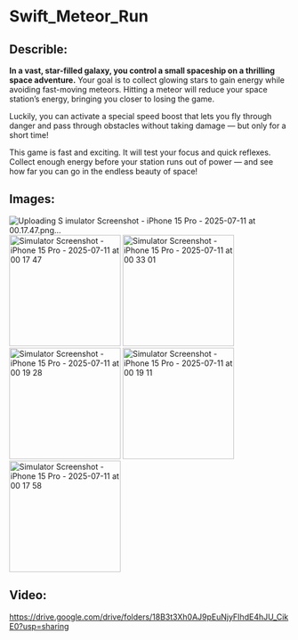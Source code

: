 # Swift_Meteor_Run

## Describle:
**In a vast, star-filled galaxy, you control a small spaceship on a thrilling space adventure.**
Your goal is to collect glowing stars to gain energy while avoiding fast-moving meteors. Hitting a meteor will reduce your space station’s energy, bringing you closer to losing the game.

Luckily, you can activate a special speed boost that lets you fly through danger and pass through obstacles without taking damage — but only for a short time!

This game is fast and exciting. It will test your focus and quick reflexes. Collect enough energy before your station runs out of power — and see how far you can go in the endless beauty of space!

## Images:

![Uploading S<img width="200" alt="Simulator Screenshot - iPhone 15 Pro - 2025-07-11 at 00 17 50" src="https://github.com/user-attachments/assets/75141536-0f5f-48e3-9ada-ed68745b525b" />
imulator Screenshot - iPhone 15 Pro - 2025-07-11 at 00.17.47.png…]()
<img width="200" alt="Simulator Screenshot - iPhone 15 Pro - 2025-07-11 at 00 17 47" src="https://github.com/user-attachments/assets/05b5e7a0-4e55-42f7-be6e-33bb2bbc31fd" />
<img width="200" alt="Simulator Screenshot - iPhone 15 Pro - 2025-07-11 at 00 33 01" src="https://github.com/user-attachments/assets/9a6ccbb7-8289-4004-bd48-e8623886eae1" />
<img width="200" alt="Simulator Screenshot - iPhone 15 Pro - 2025-07-11 at 00 19 28" src="https://github.com/user-attachments/assets/9bc87e32-0d40-45b5-80ae-91e6c528b086" />
<img width="200" alt="Simulator Screenshot - iPhone 15 Pro - 2025-07-11 at 00 19 11" src="https://github.com/user-attachments/assets/37d8f637-6447-469d-a670-749fce5833d4" />
<img width="200" alt="Simulator Screenshot - iPhone 15 Pro - 2025-07-11 at 00 17 58" src="https://github.com/user-attachments/assets/e1d2dac3-7632-44f1-8222-80e26653e705" />

## Video:
https://drive.google.com/drive/folders/18B3t3Xh0AJ9pEuNjyFIhdE4hJU_CikE0?usp=sharing
